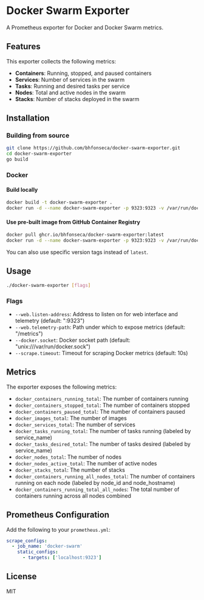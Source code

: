 # Docker Swarm Exporter

A Prometheus exporter for Docker and Docker Swarm metrics.

## Features

This exporter collects the following metrics:

- **Containers**: Running, stopped, and paused containers
- **Services**: Number of services in the swarm
- **Tasks**: Running and desired tasks per service
- **Nodes**: Total and active nodes in the swarm
- **Stacks**: Number of stacks deployed in the swarm

## Installation

### Building from source

```bash
git clone https://github.com/bhfonseca/docker-swarm-exporter.git
cd docker-swarm-exporter
go build
```

### Docker

#### Build locally

```bash
docker build -t docker-swarm-exporter .
docker run -d --name docker-swarm-exporter -p 9323:9323 -v /var/run/docker.sock:/var/run/docker.sock docker-swarm-exporter
```

#### Use pre-built image from GitHub Container Registry

```bash
docker pull ghcr.io/bhfonseca/docker-swarm-exporter:latest
docker run -d --name docker-swarm-exporter -p 9323:9323 -v /var/run/docker.sock:/var/run/docker.sock ghcr.io/bhfonseca/docker-swarm-exporter:latest
```

You can also use specific version tags instead of `latest`.

## Usage

```bash
./docker-swarm-exporter [flags]
```

### Flags

- `--web.listen-address`: Address to listen on for web interface and telemetry (default: ":9323")
- `--web.telemetry-path`: Path under which to expose metrics (default: "/metrics")
- `--docker.socket`: Docker socket path (default: "unix:///var/run/docker.sock")
- `--scrape.timeout`: Timeout for scraping Docker metrics (default: 10s)

## Metrics

The exporter exposes the following metrics:

- `docker_containers_running_total`: The number of containers running
- `docker_containers_stopped_total`: The number of containers stopped
- `docker_containers_paused_total`: The number of containers paused
- `docker_images_total`: The number of images
- `docker_services_total`: The number of services
- `docker_tasks_running_total`: The number of tasks running (labeled by service_name)
- `docker_tasks_desired_total`: The number of tasks desired (labeled by service_name)
- `docker_nodes_total`: The number of nodes
- `docker_nodes_active_total`: The number of active nodes
- `docker_stacks_total`: The number of stacks
- `docker_containers_running_all_nodes_total`: The number of containers running on each node (labeled by node_id and node_hostname)
- `docker_containers_running_total_all_nodes`: The total number of containers running across all nodes combined

## Prometheus Configuration

Add the following to your `prometheus.yml`:

```yaml
scrape_configs:
  - job_name: 'docker-swarm'
    static_configs:
      - targets: ['localhost:9323']
```

## License

MIT
